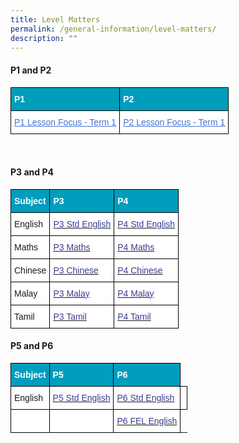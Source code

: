 ```yaml
---
title: Level Matters
permalink: /general-information/level-matters/
description: ""
---
```

#### P1 and P2

<style type="text/css">
.tg  {border-collapse:collapse;border-spacing:0;}
.tg td{border-color:black;border-style:solid;border-width:1px;font-family:Arial, sans-serif;font-size:14px;
  overflow:hidden;padding:10px 5px;word-break:normal;}
.tg th{border-color:black;border-style:solid;border-width:1px;font-family:Arial, sans-serif;font-size:14px;
  font-weight:normal;overflow:hidden;padding:10px 5px;word-break:normal;}
.tg .tg-268o{background-color:#009DBD;color:#FFF;font-weight:bold;text-align:left;vertical-align:top}
.tg .tg-wjv8{background-color:#FFF;color:#4372D6;text-align:left;text-decoration:underline;vertical-align:top}
</style>
<table class="tg">
<thead>
  <tr>
    <th class="tg-268o"><span style="color:#FFF">P1</span></th>
    <th class="tg-268o"><span style="color:#FFF">P2</span></th>
  </tr>
</thead>
<tbody>
  <tr>
    <td class="tg-wjv8"><a href="https://ogp-admiraltypri-staging.netlify.app/files/P1%20Lesson%20Focus%20Term%201%202023.pdf"><span style="font-weight:inherit;font-style:inherit;text-decoration:underline;color:#4372D6">P1 Lesson Focus - Term 1</span></a></td>
    <td class="tg-wjv8"><a href="https://ogp-admiraltypri-staging.netlify.app/files/P2%20Lesson%20Focus%20Term%201%202023.Ppdf"><span style="font-weight:inherit;font-style:inherit;text-decoration:underline;color:#4372D6">P2 Lesson Focus - Term 1</span></a></td>
  </tr>
</tbody>
</table>

<br>

<style type="text/css">
.tg  {border-collapse:collapse;border-spacing:0;}
.tg td{border-color:black;border-style:solid;border-width:1px;font-family:Arial, sans-serif;font-size:14px;
  overflow:hidden;padding:10px 5px;word-break:normal;}
.tg th{border-color:black;border-style:solid;border-width:1px;font-family:Arial, sans-serif;font-size:14px;
  font-weight:normal;overflow:hidden;padding:10px 5px;word-break:normal;}
.tg .tg-268o{background-color:#009DBD;color:#FFF;font-weight:bold;text-align:left;vertical-align:top}
.tg .tg-0lax{text-align:left;vertical-align:top}
.tg .tg-zr06{background-color:#FFF;text-align:left;vertical-align:middle}
.tg .tg-wmsy{background-color:#FFF;color:#383E8E;text-align:left;vertical-align:top}
</style>

#### P3 and P4
<table class="tg">
<thead>
  <tr>
    <th class="tg-268o"><span style="color:#FFF">Subject</span></th>
		 <th class="tg-268o"><span style="color:#FFF">P3</span></th>
    <th class="tg-268o"><span style="color:#FFF">P4</span></th>
  </tr>
</thead>
<tbody>
  <tr>
    <td class="tg-zr06">English</td>
    <td class="tg-zr06"><a href="https://ogp-admiraltypri-staging.netlify.app/files/2023%20P3%20STD%20ENGLISH%20TOS.pdf"><span style="text-decoration:none;color:#383E8E">P3 Std English</span></a><br></td>
    <td class="tg-wmsy"><a href="https://ogp-admiraltypri-staging.netlify.app/files/2023%20P4%20STD%20ENGLISH%20TOS.pdf"><span style="text-decoration:none;color:#383E8E">P4 Std English</span></a><br></td>
  </tr>
  <tr>
    <td class="tg-zr06">Maths</td>
    <td class="tg-zr06"><a href="files/p3%20maths.pdf"><span style="text-decoration:none;color:#383E8E">P3 Maths</span></a><br></td>
    <td class="tg-wmsy"><a href="https://ogp-admiraltypri-staging.netlify.app/files/P4%20Maths.pdf"><span style="text-decoration:none;color:#383E8E">P4 Maths</span></a><br></td>
  </tr>
  <tr>
    <td class="tg-zr06">Chinese</td>
    <td class="tg-zr06"><a href="https://ogp-admiraltypri-staging.netlify.app/files/P3%20CL.pdf"><span style="text-decoration:none;color:#383E8E">P3 Chinese</span></a><br></td>
    <td class="tg-wmsy"><a href="https://ogp-admiraltypri-staging.netlify.app/files/P4%20CL.pdf"><span style="text-decoration:none;color:#383E8E">P4 Chinese</span></a><br></td>
  </tr>
  <tr>
    <td class="tg-zr06">Malay</td>
    <td class="tg-zr06"><a href="https://ogp-admiraltypri-staging.netlify.app/files/P3%20ML.pdf"><span style="text-decoration:none;color:#383E8E">P3 Malay</span></a><br></td>
    <td class="tg-wmsy"><a href="https://ogp-admiraltypri-staging.netlify.app/files/P4%20ML.pdf"><span style="text-decoration:none;color:#383E8E">P4 Malay</span></a><br></td>
  </tr>
  <tr>
    <td class="tg-zr06">Tamil</td>
    <td class="tg-zr06"><a href="https://ogp-admiraltypri-staging.netlify.app/files/P3%20TL.pdf"><span style="text-decoration:none;color:#383E8E">P3 Tamil</span></a><br></td>
    <td class="tg-wmsy"><a href="https://ogp-admiraltypri-staging.netlify.app/files/P4%20TL.pdf"><span style="text-decoration:none;color:#383E8E">P4 Tamil</span></a><br></td>
  </tr>
</tbody>
</table>

#### P5 and P6
<table class="tg">
<thead>
  <tr>
    <th class="tg-268o"><span style="color:#FFF">Subject</span></th>
		 <th class="tg-268o"><span style="color:#FFF">P5</span></th>
    <th class="tg-268o"><span style="color:#FFF">P6</span></th>
  </tr>
</thead>
<tbody>
  <tr>
    <td class="tg-zr06">English</td>
    <td class="tg-zr06"><a href="https://ogp-admiraltypri-staging.netlify.app/files/2023%20P5%20STD%20ENGLISH%20TOS.pdf"><span style="text-decoration:none;color:#383E8E">P5 Std English</span></a><br></td>
    <td class="tg-wmsy"><a href="https://ogp-admiraltypri-staging.netlify.app/files/2023%20P6%20STD%20ENGLISH%20TOS.pdf"><span style="text-decoration:none;color:#383E8E">P6 Std English</span></a><br></td>
<td class="tg-zr06"></td>
   </tr>
   <tr>
    <td class="tg-zr06"></td>
    <td class="tg-zr06"></td>
    <td class="tg-wmsy"><a href="https://ogp-admiraltypri-staging.netlify.app/files/2023%20P6%20FEL%20ENGLISH%20TOS.pdf"><span style="text-decoration:none;color:#383E8E">P6 FEL English</span></a><br></td>
  </tr>
</tbody>
</table>